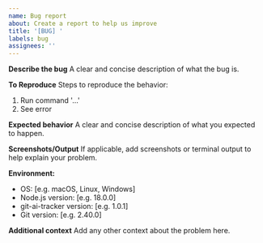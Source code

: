 ```yaml
---
name: Bug report
about: Create a report to help us improve
title: '[BUG] '
labels: bug
assignees: ''
---
```


**Describe the bug**
A clear and concise description of what the bug is.

**To Reproduce**
Steps to reproduce the behavior:
1. Run command '...'
2. See error

**Expected behavior**
A clear and concise description of what you expected to happen.

**Screenshots/Output**
If applicable, add screenshots or terminal output to help explain your problem.

**Environment:**
 - OS: [e.g. macOS, Linux, Windows]
 - Node.js version: [e.g. 18.0.0]
 - git-ai-tracker version: [e.g. 1.0.1]
 - Git version: [e.g. 2.40.0]

**Additional context**
Add any other context about the problem here.

